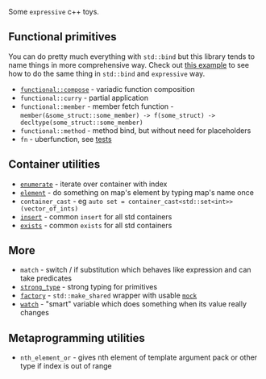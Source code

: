 Some `expressive` c++ toys.

## Functional primitives

You can do pretty much everything with `std::bind` but this library tends to name things in more comprehensive way. Check out [this example](examples/advanced_function_composition.cpp) to see how to do the same thing in `std::bind` and `expressive` way.

* [`functional::compose`](examples/simple_function_composition.cpp) - variadic function composition
* `functional::curry` - partial application
* `functional::member` - member fetch function - `member(&some_struct::some_member) -> f(some_struct) -> decltype(some_struct::some_member)`
* `functional::method` - method bind, but without need for placeholders
* `fn` - uberfunction, see [tests](tests/fn.cpp)

## Container utilities
* [`enumerate`](examples/enumerate.cpp) - iterate over container with index
* [`element`](examples/element.cpp) - do something on map's element by typing map's name once
* `container_cast` - eg `auto set = container_cast<std::set<int>>(vector_of_ints)`
* [`insert`](examples/unified_container.cpp) - common `insert` for all std containers
* [`exists`](examples/unified_container.cpp) - common `exists` for all std containers

## More
* `match` - switch / if substitution which behaves like expression and can take predicates
* [`strong_type`](examples/strong_type_example.cpp) - strong typing for primitives
* [`factory`](examples/factory.cpp) - `std::make_shared` wrapper with usable [`mock`](tests/factory_mock.hpp)
* [`watch`](examples/watch.cpp) - "smart" variable which does something when its value really changes

## Metaprogramming utilities
* `nth_element_or` - gives nth element of template argument pack or other type if index is out of range
